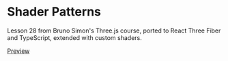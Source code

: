 # Shader Patterns
Lesson 28 from Bruno Simon's Three.js course, ported to React Three Fiber and TypeScript, extended with custom shaders.

[Preview](https://zaesur.github.io/shader-patterns)
